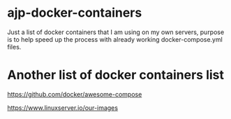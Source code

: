 # ajp-docker-containers
Just a list of docker containers that I am using on my own servers, purpose is to help speed up the process with already working docker-compose.yml files.

# Another list of docker containers list
https://github.com/docker/awesome-compose

https://www.linuxserver.io/our-images
